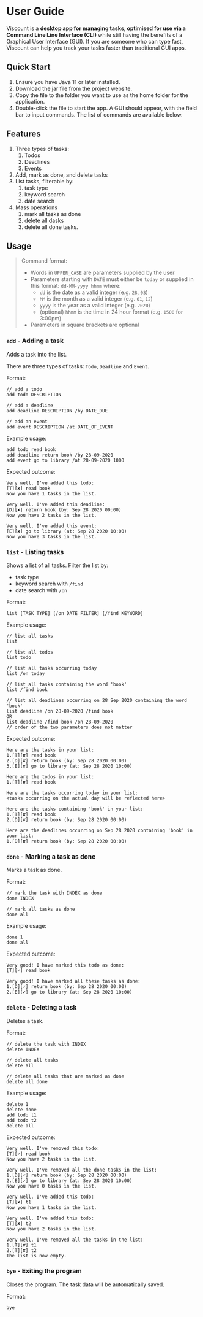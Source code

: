 # User Guide
Viscount is a **desktop app for managing tasks, optimised for use via a Command Line Line Interface (CLI)** while still having the benefits of a Graphical User Interface (GUI). If you are someone who can type fast, Viscount can help you track your tasks faster than traditional GUI apps.

## Quick Start
1. Ensure you have Java 11 or later installed.
1. Download the jar file from the project website.
1. Copy the file to the folder you want to use as the home folder for the application.
1. Double-click the file to start the app. A GUI should appear, with the field bar to input commands. The list of commands are available below.

## Features 
1. Three types of tasks:
    1. Todos
    1. Deadlines
    1. Events
1. Add, mark as done, and delete tasks
1. List tasks, filterable by:
    1. task type
    1. keyword search
    1. date search
1. Mass operations
    1. mark all tasks as done
    1. delete all dasks
    1. delete all done tasks.

## Usage
> Command format:
> - Words in `UPPER_CASE` are parameters supplied by the user
> - Parameters starting with `DATE` must either be `today` or supplied in this format: `dd-MM-yyyy hhmm` where:
>   - `dd` is the date as a valid integer (e.g. `28`, `03`)
>   - `MM` is the month as a valid integer (e.g. `01`, `12`)
>   - `yyyy` is the year as a valid integer (e.g. `2020`)
>   - (optional) `hhmm` is the time in 24 hour format (e.g. `1500` for 3:00pm)
> - Parameters in square brackets are optional

### `add` - Adding a task
Adds a task into the list.

There are three types of tasks: `Todo`, `Deadline` and `Event`.

Format:
```
// add a todo
add todo DESCRIPTION

// add a deadline
add deadline DESCRIPTION /by DATE_DUE

// add an event
add event DESCRIPTION /at DATE_OF_EVENT
```

Example usage:
```
add todo read book
add deadline return book /by 28-09-2020
add event go to library /at 28-09-2020 1000
```


Expected outcome:
```
Very well. I've added this todo:
[T][✘] read book
Now you have 1 tasks in the list.

Very well. I've added this deadline:
[D][✘] return book (by: Sep 28 2020 00:00)
Now you have 2 tasks in the list.

Very well. I've added this event:
[E][✘] go to library (at: Sep 28 2020 10:00)
Now you have 3 tasks in the list.
```

### `list` - Listing tasks
Shows a list of all tasks.
Filter the list by:
- task type 
- keyword search with `/find`
- date search with `/on`

Format:
```
list [TASK_TYPE] [/on DATE_FILTER] [/find KEYWORD]
```

Example usage:
```
// list all tasks
list

// list all todos
list todo

// list all tasks occurring today
list /on today

// list all tasks containing the word 'book'
list /find book

// list all deadlines occurring on 28 Sep 2020 containing the word 'book'
list deadline /on 28-09-2020 /find book
OR
list deadline /find book /on 28-09-2020
// order of the two parameters does not matter
```

Expected outcome:
```
Here are the tasks in your list:
1.[T][✘] read book
2.[D][✘] return book (by: Sep 28 2020 00:00)
3.[E][✘] go to library (at: Sep 28 2020 10:00)

Here are the todos in your list:
1.[T][✘] read book

Here are the tasks occurring today in your list:
<tasks occurring on the actual day will be reflected here>

Here are the tasks containing 'book' in your list:
1.[T][✘] read book
2.[D][✘] return book (by: Sep 28 2020 00:00)

Here are the deadlines occurring on Sep 28 2020 containing 'book' in your list:
1.[D][✘] return book (by: Sep 28 2020 00:00)
```

### `done` - Marking a task as done
Marks a task as done.

Format:
```
// mark the task with INDEX as done
done INDEX

// mark all tasks as done
done all
```

Example usage:
```
done 1
done all
```

Expected outcome:
```
Very good! I have marked this todo as done:
[T][✓] read book

Very good! I have marked all these tasks as done:
1.[D][✓] return book (by: Sep 28 2020 00:00)
2.[E][✓] go to library (at: Sep 28 2020 10:00)
```

### `delete` - Deleting a task
Deletes a task.

Format:
```
// delete the task with INDEX
delete INDEX

// delete all tasks
delete all

// delete all tasks that are marked as done
delete all done
```

Example usage:
```
delete 1
delete done
add todo t1
add todo t2
delete all
```

Expected outcome:
```
Very well. I've removed this todo:
[T][✓] read book
Now you have 2 tasks in the list.

Very well. I've removed all the done tasks in the list:
1.[D][✓] return book (by: Sep 28 2020 00:00)
2.[E][✓] go to library (at: Sep 28 2020 10:00)
Now you have 0 tasks in the list.

Very well. I've added this todo:
[T][✘] t1
Now you have 1 tasks in the list.

Very well. I've added this todo:
[T][✘] t2
Now you have 2 tasks in the list.

Very well. I've removed all the tasks in the list:
1.[T][✘] t1
2.[T][✘] t2
The list is now empty.
```

### `bye` - Exiting the program
Closes the program. The task data will be automatically saved.

Format:
```
bye
```